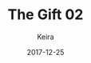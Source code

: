 ---
title: 'The Gift 02'
alt: 'Mysteries of the Arcana'
date: '2017-12-25'
author: 'Keira'
artist: 'Keira'
chapter: 'None'
filler: false
---